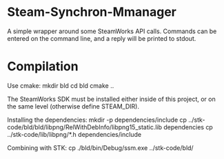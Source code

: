 # Steam-Synchron-Mmanager
A simple wrapper around some SteamWorks API calls.
Commands can be entered on the command line, and a reply will be printed
to stdout.

# Compilation
Use cmake:
mkdir bld
cd bld
cmake ..

The SteamWorks SDK must be installed either inside of this project, or
on the same level (otherwise define STEAM_DIR).

Installing the dependencies:
mkdir -p dependencies/include
cp ../stk-code/bld/bld/libpng/RelWithDebInfo/libpng15_static.lib dependencies
cp ../stk-code/lib/libpng/*.h dependencies/include

Combining with STK:
cp ./bld/bin/Debug/ssm.exe ../stk-code/bld/

